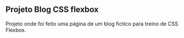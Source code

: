 ## Projeto Blog CSS flexbox

Projeto onde foi feito uma página de um blog fictíco para treino de CSS Flexbox.
